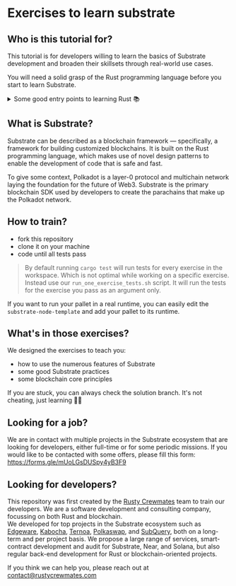 # Exercises to learn substrate

## Who is this tutorial for?

This tutorial is for developers willing to learn the basics of Substrate development and broaden their skillsets through real-world use cases.

You will need a solid grasp of the Rust programming language before you start to learn Substrate.
<details>
  <summary>Some good entry points to learning Rust 📚</summary>
    
&nbsp;&nbsp;&nbsp;As officially referred to [here](https://www.rust-lang.org/learn), the best paths to get started with Rust are:
- The [Rust Book](https://doc.rust-lang.org/book/) (aka "The Book"): the official manual, which is very well written and approachable.
- The [Rustlings git repository](https://github.com/rust-lang/rustlings/): a thorough series of exercises.
- The [Rust by examples](https://doc.rust-lang.org/stable/rust-by-example/) documentation.
    
&nbsp;&nbsp;&nbsp;And of course, you should always challenge yourself with a side project or two.
    
</details>


## What is Substrate?

Substrate can be described as a blockchain framework — specifically, a framework for building customized blockchains.
It is built on the Rust programming language, which makes use of novel design patterns to enable the development of code that is safe and fast.

To give some context, Polkadot is a layer-0 protocol and multichain network laying the foundation for the future of Web3.
Substrate is the primary blockchain SDK used by developers to create the parachains that make up the Polkadot network.


## How to train?

- fork this repository
- clone it on your machine
- code until all tests pass

> By default running `cargo test` will run tests for every exercise in the workspace. Which is not optimal while working on a specific exercise.  
> Instead use our `run_one_exercise_tests.sh` script. It will run the tests for the exercise you pass as an argument only.

If you want to run your pallet in a real runtime, you can easily edit the `substrate-node-template` and add your pallet to its runtime.

## What's in those exercises?

We designed the exercises to teach you:
- how to use the numerous features of Substrate
- some good Substrate practices
- some blockchain core principles

If you are stuck, you can always check the solution branch. It's not cheating, just learning 🧑‍🎓

## Looking for a job?

We are in contact with multiple projects in the Substrate ecosystem that are looking for developers, either full-time or for some periodic missions. If you would like to be contacted with some offers, please fill this form: https://forms.gle/mUoLGsDUSpy4yB3F9

## Looking for developers?

This repository was first created by the [Rusty Crewmates](https://rustycrewmates.com/) team to train our developers. We are a software development and consulting company, focussing on both Rust and blockchain.  
We developed for top projects in the Substrate ecosystem such as [Edgeware](https://edgewa.re/), [Kabocha](https://www.kabocha.network/), [Ternoa](https://www.ternoa.com/), [Polkaswap](https://polkaswap.io/), and [SubQuery](https://explorer.subquery.network/), both on a long-term and per project basis.
We propose a large range of services, smart-contract development and audit for Substrate, Near, and Solana, but also regular back-end development for Rust or blockchain-oriented projects.

If you think we can help you, please reach out at contact@rustycrewmates.com
